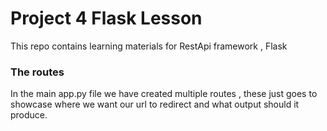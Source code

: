 # Project 4 Flask Lesson
This repo contains learning materials for RestApi framework , Flask

### The routes
In the main app.py file we have created multiple routes , these just goes to showcase where we want our url to redirect and what output should it produce.

